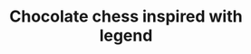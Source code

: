 ---
layout: project
active: false
permalink: /chocolate_chess/
title: "Chocolate chess inspired with legend"
client:
description: "Souvenir box of chocolates with a fun story and experience"
challenge: "A commonly frustration is having to buy or receive a souvenir from someone. These items often just collect dust or get tossed out."
result: "This souvenir is inspired with the lovely legend of a Croatian king who played chess with an Italian king to win his freedom and the Dalmatian islands. Out of gratitude, he took the checkered board to be the Croatian coat of arms. In this chocolate version, players eat their winning chocolate figures. The crosses of the kings crown are used as a visual element for the wrapper design. This souvenir brings sweet joy home from the vacation and the chocolates are delicious!"
services:
 - "research"
 - "ideation"
 - "prototyping"
main_image: "/assets/images/ideas/chocolate_chess/main.jpg"
images:
 - "/assets/images/ideas/chocolate_chess/01.jpg"
 - "/assets/images/ideas/chocolate_chess/02.jpg"
 - "/assets/images/ideas/chocolate_chess/03.jpg"
---